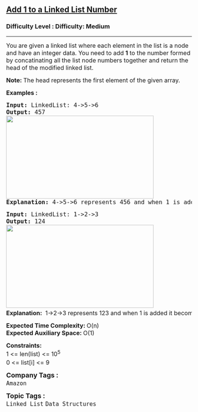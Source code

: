 <h2><a href="https://www.geeksforgeeks.org/problems/add-1-to-a-number-represented-as-linked-list/1?page=1&category=Linked%20List&difficulty=Medium&sortBy=submissions">Add 1 to a Linked List Number</a></h2><h3>Difficulty Level : Difficulty: Medium</h3><hr><div class="problems_problem_content__Xm_eO"><p><span style="font-size: 12pt;">You are given a linked list where each element in the list is a node and have an integer data. You need to add <strong>1</strong> to the number formed by concatinating all the list node numbers together and return the head of the modified linked list.&nbsp;</span></p>
<p><span style="font-size: 12pt;"><strong>Note:&nbsp;</strong>The head represents the first element of the given array.</span></p>
<p><span style="font-size: 12pt;"><strong>Examples :</strong></span></p>
<pre><span style="font-size: 12pt;"><strong>Input: </strong>LinkedList: 4-&gt;5-&gt;6
<strong>Output: </strong>457<br><img src="https://media.geeksforgeeks.org/img-practice/prod/addEditProblem/700053/Web/Other/blobid0_1722278845.png" width="400" height="225"><br><strong>Explanation:</strong> 4-&gt;5-&gt;6 represents 456 and when 1 is added it becomes 457. 
</span></pre>
<pre><span style="font-size: 12pt;"><strong>Input: </strong>LinkedList: 1-&gt;2-&gt;3
<strong>Output: </strong>124<br><img src="https://media.geeksforgeeks.org/img-practice/prod/addEditProblem/700053/Web/Other/blobid1_1722278908.png" width="400" height="225"> <br><strong style="font-family: -apple-system, BlinkMacSystemFont, 'Segoe UI', Roboto, Oxygen, Ubuntu, Cantarell, 'Open Sans', 'Helvetica Neue', sans-serif;">Explanation:</strong><span style="font-family: -apple-system, BlinkMacSystemFont, 'Segoe UI', Roboto, Oxygen, Ubuntu, Cantarell, 'Open Sans', 'Helvetica Neue', sans-serif;">  1-&gt;2-&gt;3 represents 123 and when 1 is added it becomes 124. </span></span></pre>
<p><span style="font-size: 12pt;"><strong>Expected Time Complexity:&nbsp;</strong>O(n)<br><strong>Expected Auxiliary Space:&nbsp;</strong>O(1)</span></p>
<p><span style="font-size: 12pt;"><strong>Constraints:</strong><br>1 &lt;= len(list) &lt;= 10<sup>5<br></sup>0 &lt;= list[i] &lt;= 9<sup><br></sup></span></p></div><p><span style=font-size:18px><strong>Company Tags : </strong><br><code>Amazon</code>&nbsp;<br><p><span style=font-size:18px><strong>Topic Tags : </strong><br><code>Linked List</code>&nbsp;<code>Data Structures</code>&nbsp;